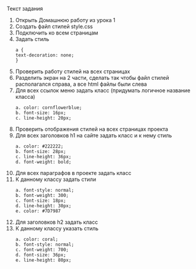 Текст задания

1. Открыть Домашнюю работу из урока 1
2. Создать файл стилей style.css
3. Подключить ко всем страницам
4. Задать стиль
   ```
   a {
   text-decoration: none;
   }
   ```
5. Проверить работу стилей на всех страницах
6. Разделить экран на 2 части, сделать так чтобы файл стилей располагался
   справа, а все html файлы были слева
7. Для всех ссылок меню задать класс (придумать логичное название класса)
   ```
   a. color: cornflowerblue;
   b. font-size: 16px;
   c. line-height: 20px;
   ```
8. Проверить отображения стилей на всех страницах проекта
9. Для всех заголовков h1 на сайте задать класс и к нему стиль
   ```
   a. color: #222222;
   b. font-size: 28px;
   c. line-height: 36px;
   d. font-weight: bold;
   ```
10. Для всех параграфов в проекте задать класс
11. К данному классу задать стили
    ```
    a. font-style: normal;
    b. font-weight: 300;
    c. font-size: 18px;
    d. line-height: 30px;
    e. color: #7D7987
    ```
12. Для заголовков h2 задать класс
13. К данному классу указать стиль
    ```
    a. color: coral;
    b. font-style: normal;
    c. font-weight: 700;
    d. font-size: 36px;
    e. line-height: 80px;
    ```
